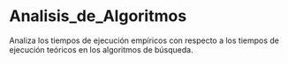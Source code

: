 # Analisis_de_Algoritmos
Analiza los tiempos de ejecución empíricos con respecto a los tiempos de ejecución teóricos en los algoritmos de búsqueda.
